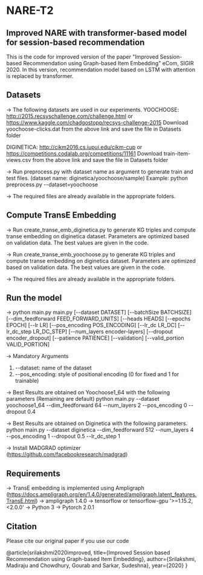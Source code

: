 # NARE-T2
## Improved NARE with transformer-based model for session-based recommendation
This is the code for improved version of the paper "Improved Session-based Recommendation using Graph-based Item Embedding" eCom, SIGIR 2020. 
In this version, recommendation model based on LSTM with attention is replaced by transformer.

## Datasets
-> The following datasets are used in our experiments. 
YOOCHOOSE: http://2015.recsyschallenge.com/challenge.html or https://www.kaggle.com/chadgostopp/recsys-challenge-2015
Download yoochoose-clicks.dat from the above link and save the file in Datasets folder 

DIGINETICA: http://cikm2016.cs.iupui.edu/cikm-cup or https://competitions.codalab.org/competitions/11161
Download train-item-views.csv from the above link and save the file in Datasets folder

-> Run preprocess.py with dataset name as argument to generate train and test files. (dataset name: diginetica/yoochoose/sample)
Example: python preprocess.py --dataset=yoochoose

-> The required files are already available in the appropriate folders. 
## Compute TransE Embedding 
-> Run create_transe_emb_diginetica.py to generate KG triples and compute transe embedding on diginetica dataset. Parameters are optimized based on validation data. The best values are given in the code.

-> Run create_transe_emb_yoochoose.py to generate KG triples and compute transe embedding on diginetica dataset. Parameters are optimized based on validation data. The best values are given in the code.

-> The required files are already available in the appropriate folders. 
## Run the model
-> python main.py main.py [--dataset DATASET] [--batchSize BATCHSIZE] [--dim_feedforward FEED_FORWARD_UNITS]
               [--heads HEADS] [--epochs EPOCH] [--lr LR] [--pos_encoding POS_ENCODING]
               [--lr_dc LR_DC] [--lr_dc_step LR_DC_STEP] [--num_layers encoder-layers]
               [--dropout encoder_dropout] [--patience PATIENCE]
               [--validation] [--valid_portion VALID_PORTION] 

-> Mandatory Arguments 
  1) --dataset: name of the dataset
  2) --pos_encoding: style of positional encoding (0 for fixed and 1 for trainable)

-> Best Results are obtained on Yoochoose1_64 with the following parameters (Remaining are default)
python main.py --dataset yoochoose1_64 --dim_feedforward 64 --num_layers 2 --pos_encoding 0 --dropout 0.4

-> Best Results are obtained on Diginetica with the following parameters.
 python main.py --dataset diginetica --dim_feedforward 512 --num_layers 4 --pos_encoding 1 --dropout 0.5 --lr_dc_step 1

-> Install MADGRAD optimizer (https://github.com/facebookresearch/madgrad)
## Requirements
-> TransE embedding is implemented using Ampligraph (https://docs.ampligraph.org/en/1.4.0/generated/ampligraph.latent_features.TransE.html)
-> ampligraph 1.4.0
-> tensorflow or tensorflow-gpu '>=1.15.2,<2.0.0'
-> Python 3
-> Pytorch 2.0.1
## Citation
Please cite our original paper if you use our code 

@article{srilakshmi2020improved,
  title={Improved Session based Recommendation using Graph-based Item Embedding},
  author={Srilakshmi, Madiraju and Chowdhury, Gourab and Sarkar, Sudeshna},
  year={2020}
}
